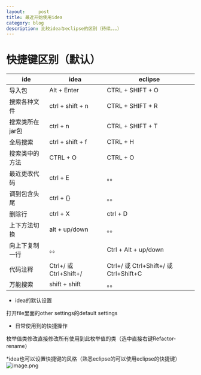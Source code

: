 ```yaml
---
layout:     post
title: 最近开始使用idea
category: blog
description: 比较idea与eclipse的区别（待续。。。）
---
```



快捷键区别（默认）
=======

| ide | idea | eclipse |
|-------|------|-------|
| 导入包 | Alt + Enter | CTRL + SHIFT + O |
| 搜索各种文件 | ctrl + shift + n | CTRL + SHIFT + R |
| 搜索类所在jar包 | ctrl + n | CTRL + SHIFT + T |
| 全局搜索 | ctrl + shift + f | CTRL + H |
| 搜索类中的方法 | CTRL + O | CTRL + O |
| 最近更改代码 | ctrl + E | 。。 |
| 调到包含头尾 | ctrl + {} | 。。 |
| 删除行 | ctrl + X | ctrl + D |
| 上下方法切换 | alt + up/down | 。。 |
| 向上下复制一行 | 。。 | Ctrl + Alt + up/down |
| 代码注释 | Ctrl+/ 或 Ctrl+Shift+/ | Ctrl+/ 或 Ctrl+Shift+/ 或 Ctrl+Shift+C |
| 万能搜索 | shift + shift | 。。 |





* idea的默认设置
 
打开file里面的other settings的default settings 

* 日常使用到的快捷操作
 
枚举值类修改直接修改所有使用到此枚举值的类（选中直接右键Refactor-rename）

*idea也可以设置快捷键的风格（熟悉eclipse的可以使用eclipse的快捷键）
![image.png](https://upload-images.jianshu.io/upload_images/11970387-f0671f60441f7c2e.png?imageMogr2/auto-orient/strip%7CimageView2/2/w/1240)